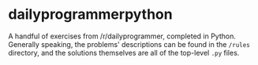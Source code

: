 # dailyprogrammerpython

A handful of exercises from /r/dailyprogrammer, completed in Python. Generally speaking, the problems' descriptions can be found in the `/rules` directory, and the solutions themselves are all of the top-level `.py` files.
